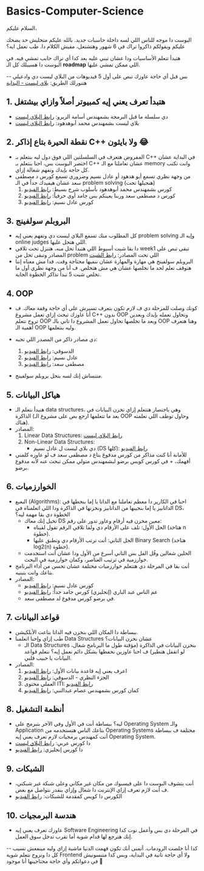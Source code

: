 # Basics-Computer-Science


السلام عليكم،

البوست دا موجه للناس اللي لسه داخلة حاسبات جديد. بالله عليكم متخليش حد يضحك عليكم ويقولكم ذاكروا تراك في 6 شهور وهتشتغل، مفيش الكلام دا. طب تعمل ايه؟

هتبدأ تتعلم الأساسيات ودا عشان تبني عليه بعد كدا أي تراك حابب تمشي فيه. في البوست دا هسيبلك كل الـ **roadmap** اللي ممكن تمشي عليها. 

-- بس قبل أي حاجة عاوزك تبص على أول 5 فيديوهات من البلاي ليست دي وادعيلي هتنورلك الطريق: 
[بلاي ليست - البداية](https://www.youtube.com/playlist...)

## 1. هتبدأ تعرف يعني إيه كمبيوتر أصلاً وازاي بيشتغل
   - دي سلسلة ما قبل البرمجة بشمهندس أسامة الزيرو: [رابط البلاي ليست]([https://www.youtube.com/watch?v=aK46A6jQ1RM](https://www.youtube.com/playlist?list=PLDoPjvoNmBAx8xKvAXpb6f0Urj98Xo7zg))
   - بلاي ليست بشمهندس محمد أبوهدهود: [رابط البلاي ليست]([https://www.youtube.com/watch?v=LWCBg5tb64I](https://www.youtube.com/playlist?list=PL3X--QIIK-OHgMV2yBz3GLfM5d_5BxOSj))

## 2. نقطة الحيرة بتاع إذاكر C++ ولا بايثون 😂
   - المفروض هتعرف في السلسلتين اللي فوق دول ليه بنتعلم بـ C++ في البداية عشان اختصر البوست بس، احنا بنتعلم بـ C++ عشان تعاملنا مع الـ memory وانت تكتب كل حاجة بإيدك وتفهم شغالة إزاي.
   - من وجهة نظري تسمع أبو هدهود أو عادل نسيم وضروري تسمع كورس د مصطفى سعد عشان هيفيدك جداً في الـ problem solving (هنجيلها تحت)
     1. كورس بشمهندس محمد أبوهدهود بأسلوب شرح بسيط: [رابط الفيديو](https://www.youtube.com/watch?v=DzwcA_sRIss)
     2. كورس د مصطفى سعد وربنا يعينكم بس جامد أوي حرفياً: [رابط الفيديو](https://www.youtube.com/watch?v=YS1v0-wifg8)
     3. كورس عادل نسيم: [رابط الفيديو](https://www.youtube.com/watch?v=z1FdInL8sjg)

## 3. البروبلم سولفينج
   - كل المطلوب منك تسمع البلاي ليست دي وتفهم يعني إيه problem solving وإيه الـ online judges اللي هتحل عليها.
   - دا بقا شيت أسيوط اللي هتبدأ تحل منه، هتنزل تحت تلاقي week1 تبقى تبص على المصادر وتبقى تحل من problem اللي تحت المصادر: [رابط الشيت](https://docs.google.com/.../1EbbsotAwb0zuuwxyzs8l.../edit)
   - البروبلم سولفينج هي مهارة والمهارة عشان ننميها محتاجة وقت، فدا مش معناه إننا هنوقف تعلم لحد ما نخلصها عشان هي مش هتخلص. ف أنا من وجهة نظري أول ما تخلص شيت 5 تبدأ تذاكر الخطوة الجاية.

## 4. OOP
   - كونك وصلت للمرحلة دي ف لازم تكون بتعرف تسيرش على أي حاجة وقفة معاك. ف أنا عاوزك تبحث إزاي تعمل مشروع C++ بدون OOP وتحاول تعمله بإيدك وبعدين تروح تتعلم OOP وبعد ما تخلصها تحاول تعمل المشروع دا تاني بالـ OOP وهنا هتعرف أهمية الـ OOP وليه بنتعلمها.
   - دي مصادر ذاكر من المصدر اللي تحبه:
     1. الدسوقي: [رابط الفيديو](https://www.youtube.com/watch?v=6U6WtWG3NrA)
     2. عادل نسيم: [رابط الفيديو](https://www.youtube.com/watch?v=YMXUxKDziaA)
     3. مصطفى سعد: [رابط الفيديو](https://www.youtube.com/watch?v=rlZ5ZY0_ITg)

   - متنساش إنك لسه بتحل بروبلم سولفينج.

## 5. هياكل البيانات
   - هنبدأ نتعلم الـ data structures، وهي باختصار هتتعلم إزاي تخزن البيانات في الذاكرة (بعد ما تتعلمها ارجع بص على مشروع الـ OOP وحاول توظف اللي تعلمته هناك).
   - المصادر:
     1. Linear Data Structures: [رابط البلاي ليست](https://www.youtube.com/playlist...)
     2. Non-Linear Data Structures:
        - دي بلاي ليست ل عادل نسيم (DS كلها): [رابط الفيديو](https://www.youtube.com/watch?v=owCqVRbZlbg)
   - للأمانة أنا كنت مذاكر من كورس مدفوع بتاع د مصطفى سعد ف لو عاوزه كلمني أفهمك، + في كورس كويس برضو لبشمهندس متولي ممكن تبحث عنه لأنه مدفوع برضو.

## 6. الخوارزميات
   - البعبع (Algorithms): احنا في الكارير دا معظم تعاملنا مع الداتا يا إما بنحطها في الداتابيز يا إما بنجيبها من الداتابيز ونخزنها في الذاكرة ودا اللي اتعلمناه في DS، الخطوة دي بقا مهمة ليه؟
     - تخيل إنك معاك DS معين مخزن فيه أرقام وعاوز تدور على رقم:
       - الحل الأول: تلف على الأرقام دي ولما تلاقي الرقم تقول لقيناه (هتاخد n خطوة).
       - الحل التاني: أنت ترتب الأرقام دي وتطبق عليها Binary Search (هتاخد log2(n) خطوة).
     - الحلين شغالين وفُل الفل بس التاني أسرع من الأول ودا عشان أنت استخدمت خوارزمية في ترتيب العناصر، وكمان خوارزمية في البحث.
   - أنت بقا في المرحلة دي هتتعلم خوارزميات مختلفة عشان تحسن من أداء البرنامج بتاعك وانت بتبنيه.
   - المصادر:
     - كورس عادل نسيم: [رابط الفيديو](https://www.youtube.com/watch?v=owCqVRbZlbg)
     - عم الناس عبد الباري (إنجليزي) كورس جامد جداً: [رابط الفيديو](https://www.youtube.com/watch?v=0IAPZzGSbME)
     - في برضو كورس مدفوع لد مصطفى سعد.

## 7. قواعد البيانات
   - ببساطة دا المكان اللي بنخزن فيه الداتا بتاعت الأبلكيشن.
   - طب إزاي وإحنا اتعلمنا Data Structures عشان نخزن البيانات؟
     - الـ Data Structures بنخزن البيانات في الذاكرة (مؤقتة طول ما البرنامج شغال، لو اتقفل هتطير) ف احنا عاوزين نحفظها بشكل دائم نعمل إيه؟ نتعلم قواعد البيانات يا حبيب قلبي.
   - المصادر:
     1. اعرف يعني إيه قاعدة بيانات الأول: [رابط الفيديو](https://www.youtube.com/watch?v=GBeWKa1Lc6I&t=419s)
     2. الجزء النظري - الدسوقي: [رابط الفيديو](https://www.youtube.com/watch?v=yLc0Yp5QZlU)
     3. العملي محتوى ITI: [رابط الفيديو](https://www.youtube.com/watch?v=nUiuyejbemc)
     4. كمان كورس بشمهندس عصام عبدالنبي: [رابط الفيديو](https://www.youtube.com/watch?v=QO8DtgX5pnU)

## 8. أنظمة التشغيل
   - ليه؟ ببساطة أنت في الأول وفي الآخر بتبرمج على Operating System والـ Application بتاعك الناس هتستخدمه من Operating Systems مختلفة ف ببساطة أنت كمهندس برمجيات لازم تعرف يعني إيه Operating System.
   - دا كورس عربي: [رابط البلاي ليست](https://www.youtube.com/playlist...)
   - دا كورس إنجليزي: [رابط الفيديو](https://www.youtube.com/watch?v=vBURTt97EkA)

## 9. الشبكات
   - أنت بتشوف البوست دا على فيسبوك من مكان غير مكاني وعلى شبكة غير شبكتي، ف أنت لازم تعرف إزاي الإنترنت دا شغال وإزاي بنقدر نتواصل مع بعض.
   - الكورس دا كويس كمقدمة للشبكات: [رابط الفيديو](https://www.youtube.com/watch?v=q6tUCEUqxTQ)

## 10. هندسة البرمجيات
   - عاوزك تعرف يعني إيه Software Engineering في المرحلة دي بس وأعمل نوت كدا إنك هترجع لها قدام شوية أما تقرب تدخل سوق العمل.

-- كدا أنا خلصت الرودماب. أتمنى أنك تكون فهمت الدنيا ماشية إزاي وليه مينفعش نسيب كل دا ونروح نتعلم شوية Frontend ولا أي حاجة تانية في البداية، وبس كدا متنسونيش في دعواتكم وأي حاجة محتاجينها أنا موجود 🤍
